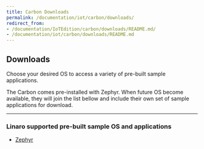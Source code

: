 ```yaml
---
title: Carbon Downloads
permalink: /documentation/iot/carbon/downloads/
redirect_from:
- /documentation/IoTEdition/carbon/downloads/README.md/
- /documentation/iot/carbon/downloads/README.md
---
```

## Downloads

Choose your desired OS to access a variety of pre-built sample applications.

The Carbon comes pre-installed with Zephyr. When future OS become available, they will join the list bellow and include their own set of sample applications for download.

***

### Linaro supported pre-built sample OS and applications

- [Zephyr](zephyr.md)
